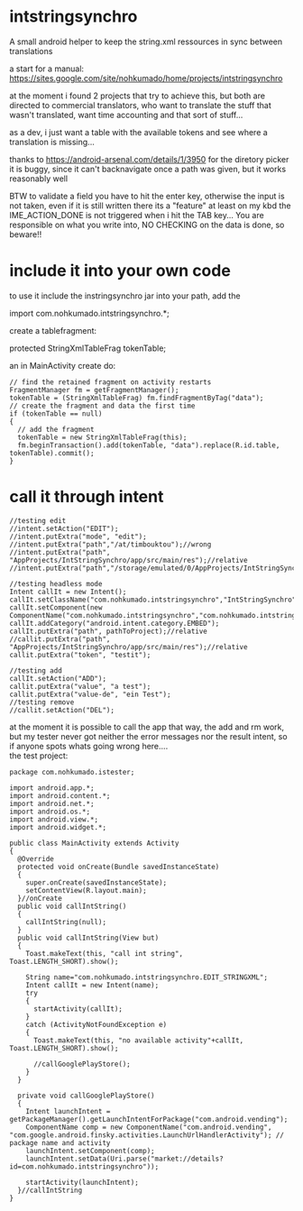 # intstringsynchro
A small android helper to keep the string.xml ressources in sync 
between translations

a start for a manual: https://sites.google.com/site/nohkumado/home/projects/intstringsynchro

at the moment i found 2 projects that try to achieve this, but both are 
directed to commercial translators, who want to translate the stuff 
that wasn't translated, want time accounting and that sort of stuff...

as a dev, i just want a table with the available tokens and see where a
translation is missing...

thanks to https://android-arsenal.com/details/1/3950 for the diretory picker
it is buggy, since it can't backnavigate once a path was given, but it works reasonably well

BTW to validate a field you have to hit the enter key, otherwise the input is not taken, even if it is still written there
its a "feature" at least on my kbd the IME_ACTION_DONE is not triggered when i hit the TAB key...
You are responsible on what you write into, NO CHECKING on the data is done, so beware!!


# include it into your own code

to use it include the instringsynchro jar into your path, add the 


import com.nohkumado.intstringsynchro.*;


create a tablefragment:

protected StringXmlTableFrag tokenTable;

an in MainActivity create do:

    // find the retained fragment on activity restarts
    FragmentManager fm = getFragmentManager();
    tokenTable = (StringXmlTableFrag) fm.findFragmentByTag("data");
    // create the fragment and data the first time
    if (tokenTable == null)
    {
      // add the fragment
      tokenTable = new StringXmlTableFrag(this);
      fm.beginTransaction().add(tokenTable, "data").replace(R.id.table, tokenTable).commit();
    }

# call it through intent

    //testing edit
    //intent.setAction("EDIT");
    //intent.putExtra("mode", "edit");
    //intent.putExtra("path","/at/timbouktou");//wrong
    //intent.putExtra("path", "AppProjects/IntStringSynchro/app/src/main/res");//relative
    //intent.putExtra("path","/storage/emulated/0/AppProjects/IntStringSynchro/app/src/main/res");//absolute

    //testing headless mode
    Intent callIt = new Intent();
    callIt.setClassName("com.nohkumado.intstringsynchro","IntStringSynchro");
    callIt.setComponent(new ComponentName("com.nohkumado.intstringsynchro","com.nohkumado.intstringsynchro.IntStringSynchro"));
    callIt.addCategory("android.intent.category.EMBED");
    callIt.putExtra("path", pathToProject);//relative
    //callit.putExtra("path", "AppProjects/IntStringSynchro/app/src/main/res");//relative
    callit.putExtra("token", "testit");

    //testing add
    callIt.setAction("ADD");
    callit.putExtra("value", "a test");
    callit.putExtra("value-de", "ein Test");
    //testing remove
    //callit.setAction("DEL");
    
at the moment it is possible to call the app that way, the add and rm work, but my tester never got 
neither the error messages nor the result intent, so if anyone spots whats going wrong here....  
the test project:  

    package com.nohkumado.istester;

    import android.app.*;
    import android.content.*;
    import android.net.*;
    import android.os.*;
    import android.view.*;
    import android.widget.*;

    public class MainActivity extends Activity 
    {
      @Override
      protected void onCreate(Bundle savedInstanceState)
      {
        super.onCreate(savedInstanceState);
        setContentView(R.layout.main);
      }//onCreate
      public void callIntString()
      {
        callIntString(null);
      }
      public void callIntString(View but)
      {
        Toast.makeText(this, "call int string", Toast.LENGTH_SHORT).show(); 

        String name="com.nohkumado.intstringsynchro.EDIT_STRINGXML";
        Intent callIt = new Intent(name);
        try
        {
          startActivity(callIt);
        }
        catch (ActivityNotFoundException e)
        {
          Toast.makeText(this, "no available activity"+callIt, Toast.LENGTH_SHORT).show();
      
          //callGooglePlayStore();
        }
      }

      private void callGooglePlayStore()
      {
        Intent launchIntent = getPackageManager().getLaunchIntentForPackage("com.android.vending");
        ComponentName comp = new ComponentName("com.android.vending", "com.google.android.finsky.activities.LaunchUrlHandlerActivity"); // package name and activity
        launchIntent.setComponent(comp);
        launchIntent.setData(Uri.parse("market://details?id=com.nohkumado.intstringsynchro"));

        startActivity(launchIntent);
      }//callIntString
    }
